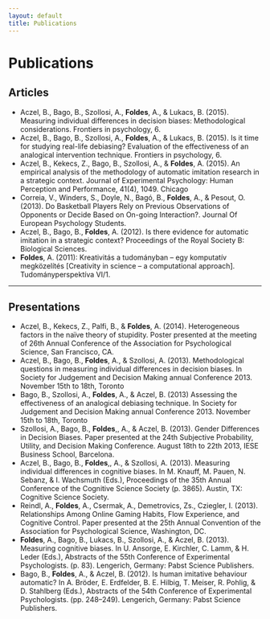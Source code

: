 ```yaml
---
layout: default
title: Publications
---
```


# Publications

## Articles

<ul>
	<li>Aczel, B., Bago, B., Szollosi, A., <b><b>Foldes</b></b>, A., & Lukacs, B. (2015). Measuring individual differences in decision biases: Methodological considerations. Frontiers in psychology, 6.</li>
	<li>Aczel, B., Bago, B., Szollosi, A., <b>Foldes</b>, A., & Lukacs, B. (2015). Is it time for studying real-life debiasing? Evaluation of the effectiveness of an analogical intervention technique. Frontiers in psychology, 6.</li>
	<li>Aczel, B., Kekecs, Z., Bago, B., Szollosi, A., & <b>Foldes</b>, A. (2015). An empirical analysis of the methodology of automatic imitation research in a strategic context. Journal of Experimental Psychology: Human Perception and Performance, 41(4), 1049.
Chicago	</li>
	<li>Correia, V., Winders, S., Doyle, N., Bagó, B., <b>Foldes</b>, A., & Pesout, O. (2013). Do Basketball Players Rely on Previous Observations of Opponents or Decide Based on On-going Interaction?. Journal Of European Psychology Students.</li>
	<li>Aczel, B., Bago, B., <b>Foldes</b>, A. (2012). Is there evidence for automatic imitation in a strategic context? Proceedings of the Royal Society B: Biological Sciences.</li>
	<li><b>Foldes</b>, A. (2011): Kreativitás a tudományban – egy komputatív megközelítés [Creativity in science – a computational approach]. Tudományperspektíva VI/1. </li>

</ul>

- - -

## Presentations

<ul>
	<li>Aczel, B., Kekecs, Z., Palfi, B., & <b>Foldes</b>, A. (2014). Heterogeneous factors in the naïve theory of stupidity. Poster presented at the meeting of 26th Annual Conference of the Association for Psychological Science, San Francisco, CA.</li>
	<li>Aczel, B., Bago, B., <b>Foldes</b>, A., & Szollosi, A. (2013). Methodological questions in measuring individual differences in decision biases. In Society for Judgement and Decision Making annual Conference 2013. November 15th to 18th, Toronto</li>
	<li>Bago, B., Szollosi, A., <b>Foldes</b>, A., & Aczel, B. (2013) Assessing the effectiveness of an analogical debiasing technique. In Society for Judgement and Decision Making annual Conference 2013. November 15th to 18th, Toronto</li>
	<li>Szollosi, A., Bago, B., <b>Foldes</b>,, A., & Aczel, B. (2013). Gender Differences in Decision Biases. Paper presented at the 24th Subjective Probability, Utility, and Decision Making Conference. August 18th to 22th 2013, IESE Business School, Barcelona.</li>
	<li>Aczel, B., Bago, B., <b>Foldes</b>,, A., & Szollosi, A. (2013). Measuring individual differences in cognitive biases. In M. Knauff, M. Pauen, N. Sebanz, & I. Wachsmuth (Eds.), Proceedings of the 35th Annual Conference of the Cognitive Science Society (p. 3865). Austin, TX: Cognitive Science Society.</li>
	<li>Reindl, A., <b>Foldes</b>, A., Csermak, A., Demetrovics, Zs., Cziegler, I. (2013). Relationships Among Online Gaming Habits, Flow Experience, and Cognitive Control. Paper presented at the 25th Annual Convention of the Association for Psychological Science, Washington, DC.</li>
	<li><b>Foldes</b>, A., Bago, B., Lukacs, B., Szollosi, A., & Aczel, B. (2013). Measuring cognitive biases. In U. Ansorge, E. Kirchler, C. Lamm, & H. Leder (Eds.), Abstracts of the 55th Conference of Experimental Psychologists. (p. 83). Lengerich, Germany: Pabst Science Publishers.</li>
	<li>Bago, B., <b>Foldes</b>, A., & Aczel, B. (2012). Is human imitative behaviour automatic? In A. Bröder, E. Erdfelder, B. E. Hilbig, T. Meiser, R. Pohlig, & D. Stahlberg (Eds.), Abstracts of the 54th Conference of Experimental Psychologists. (pp. 248–249). Lengerich, Germany: Pabst Science Publishers.</li>
</ul>

 
